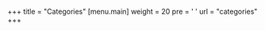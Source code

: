 +++
title = "Categories"
[menu.main]
  weight = 20
  pre = '<i class="fas fa-fw fa-folder"></i> '
  url = "categories"
+++
